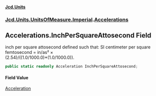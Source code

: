#### [Jcd.Units](index.md 'index')
### [Jcd.Units.UnitsOfMeasure.Imperial](Jcd.Units.UnitsOfMeasure.Imperial.md 'Jcd.Units.UnitsOfMeasure.Imperial').[Accelerations](Accelerations.md 'Jcd.Units.UnitsOfMeasure.Imperial.Accelerations')

## Accelerations.InchPerSquareAttosecond Field

inch per square attosecond defined such that: SI centimeter per square femtosecond = in/as² ×  
(2.54)/((1.0/1000.0)*(1.0/1000.0)).

```csharp
public static readonly Acceleration InchPerSquareAttosecond;
```

#### Field Value
[Acceleration](Acceleration.md 'Jcd.Units.UnitTypes.Acceleration')
